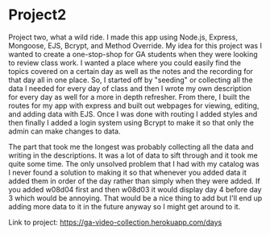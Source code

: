 # Project2
Project two, what a wild ride. I made this app using Node.js, Express, Mongoose, EJS, Bcrypt, and Method Override. My idea for this project was I wanted to create a one-stop-shop for GA students when they were looking to review class work. I wanted a place where you could easily find the topics covered on a certain day as well as the notes and the recording for that day all in one place. So, I started off by "seeding" or collecting all the data I needed for every day of class and then I wrote my own description for every day as well for a more in depth refresher. From there, I built the routes for my app with express and built out webpages for viewing, editing, and adding data with EJS. Once I was done with routing I added styles and then finally I added a login system using Bcrypt to make it so that only the admin can make changes to data.

The part that took me the longest was probably collecting all the data and writing in the descriptions. It was a lot of data to sift through and it took me quite some time. The only unsolved problem that I had with my catalog was I never found a solution to making it so that whenever you added data it added them in order of the day rather than simply when they were added. If you added w08d04 first and then w08d03 it would display day 4 before day 3 which would be annoying. That would be a nice thing to add but I'll end up adding more data to it in the future anyway so I might get around to it.


Link to project: 
https://ga-video-collection.herokuapp.com/days
